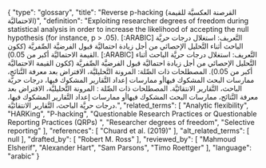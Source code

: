 {
    "type": "glossary",
    "title": "Reverse p-hacking (القرصنة العكسيَّة للقيمة الاحتماليَّة)",
    "definition": "Exploiting researcher degrees of freedom during statistical analysis in order to increase the likelihood of accepting the null hypothesis (for instance, p > .05).  [:ARABIC] التَّعريف: استغلال درجات حريَّة الباحث أثناء التَّحليل الإحصائي من أجل زيادة احتماليَّة قبول الفرضيَّة الصِّفريَّة (ككون القيمة الاحتماليَّة أكبر من 0.05). [:ARABIC] التَّعريف: استغلال درجات حريَّة الباحث أثناء التَّحليل الإحصائي من أجل زيادة احتماليَّة قبول الفرضيَّة الصِّفريَّة (ككون القيمة الاحتماليَّة أكبر من 0.05). المصطلحات ذات الصِّلة: المرونة التَّحليليَّة، الافتراض بعد معرفة النَّتائج، ممارسات البحث المشكوك فيهاأو ممارسات إعداد التَّقارير المشكوك فيها، درجات حريَّة الباحث، التَّقارير الانتقائيَّة. المصطلحات ذات الصِّلة : المرونة التَّحليليَّة، الافتراض بعد معرفة النَّتائج، ممارسات البحث المشكوك فيهاأو ممارسات إعداد التَّقارير المشكوك فيها، درجات حريَّة الباحث، التَّقارير الانتقائيَّة.",
    "related_terms": [
        "Analytic flexibility",
        "HARKing",
        "P-hacking",
        "Questionable Research Practices or Questionable Reporting Practices (QRPs) ",
        "Researcher degrees of freedom",
        "Selective reporting"
    ],
    "references": [
        "Chuard et al. (2019)"
    ],
    "alt_related_terms": [
        null
    ],
    "drafted_by": [
        "Robert M. Ross"
    ],
    "reviewed_by": [
        "Mahmoud Elsherif",
        "Alexander Hart",
        "Sam Parsons",
        "Timo Roettger"
    ],
    "language": "arabic"
}